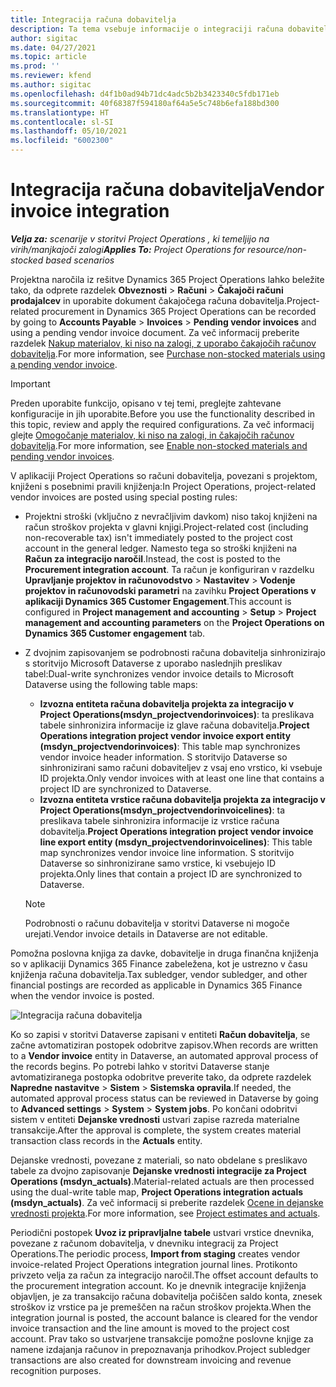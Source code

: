 ```yaml
---
title: Integracija računa dobavitelja
description: Ta tema vsebuje informacije o integraciji računa dobavitelja v aplikaciji Project Operations.
author: sigitac
ms.date: 04/27/2021
ms.topic: article
ms.prod: ''
ms.reviewer: kfend
ms.author: sigitac
ms.openlocfilehash: d4f1b0ad94b71dc4adc5b2b3423340c5fdb171eb
ms.sourcegitcommit: 40f68387f594180af64a5e5c748b6efa188bd300
ms.translationtype: HT
ms.contentlocale: sl-SI
ms.lasthandoff: 05/10/2021
ms.locfileid: "6002300"
---
```

# <a name="vendor-invoice-integration"></a><span data-ttu-id="4566b-103">Integracija računa dobavitelja</span><span class="sxs-lookup"><span data-stu-id="4566b-103">Vendor invoice integration</span></span>

<span data-ttu-id="4566b-104">_**Velja za:** scenarije v storitvi Project Operations , ki temeljijo na virih/manjkajoči zalogi_</span><span class="sxs-lookup"><span data-stu-id="4566b-104">_**Applies To:** Project Operations for resource/non-stocked based scenarios_</span></span>

<span data-ttu-id="4566b-105">Projektna naročila iz rešitve Dynamics 365 Project Operations lahko beležite tako, da odprete razdelek **Obveznosti** > **Računi** > **Čakajoči računi prodajalcev** in uporabite dokument čakajočega računa dobavitelja.</span><span class="sxs-lookup"><span data-stu-id="4566b-105">Project-related procurement in Dynamics 365 Project Operations can be recorded by going to **Accounts Payable** > **Invoices** > **Pending vendor invoices** and using a pending vendor invoice document.</span></span> <span data-ttu-id="4566b-106">Za več informacij preberite razdelek [Nakup materialov, ki niso na zalogi, z uporabo čakajočih računov dobavitelja](../procurement/pending-vendor-invoices.md).</span><span class="sxs-lookup"><span data-stu-id="4566b-106">For more information, see [Purchase non-stocked materials using a pending vendor invoice](../procurement/pending-vendor-invoices.md).</span></span>

> [!IMPORTANT]
> <span data-ttu-id="4566b-107">Preden uporabite funkcijo, opisano v tej temi, preglejte zahtevane konfiguracije in jih uporabite.</span><span class="sxs-lookup"><span data-stu-id="4566b-107">Before you use the functionality described in this topic, review and apply the required configurations.</span></span> <span data-ttu-id="4566b-108">Za več informacij glejte [Omogočanje materialov, ki niso na zalogi, in čakajočih računov dobavitelja](../procurement/configure-materials-nonstocked.md).</span><span class="sxs-lookup"><span data-stu-id="4566b-108">For more information, see [Enable non-stocked materials and pending vendor invoices](../procurement/configure-materials-nonstocked.md).</span></span>

<span data-ttu-id="4566b-109">V aplikaciji Project Operations so računi dobavitelja, povezani s projektom, knjiženi s posebnimi pravili knjiženja:</span><span class="sxs-lookup"><span data-stu-id="4566b-109">In Project Operations, project-related vendor invoices are posted using special posting rules:</span></span>

- <span data-ttu-id="4566b-110">Projektni stroški (vključno z nevračljivim davkom) niso takoj knjiženi na račun stroškov projekta v glavni knjigi.</span><span class="sxs-lookup"><span data-stu-id="4566b-110">Project-related cost (including non-recoverable tax) isn't immediately posted to the project cost account in the general ledger.</span></span> <span data-ttu-id="4566b-111">Namesto tega so stroški knjiženi na **Račun za integracijo naročil**.</span><span class="sxs-lookup"><span data-stu-id="4566b-111">Instead, the cost is posted to the **Procurement integration account**.</span></span> <span data-ttu-id="4566b-112">Ta račun je konfiguriran v razdelku **Upravljanje projektov in računovodstvo** > **Nastavitev** > **Vodenje projektov in računovodski parametri** na zavihku **Project Operations v aplikaciji Dynamics 365 Customer Engagement**.</span><span class="sxs-lookup"><span data-stu-id="4566b-112">This account is configured in **Project management and accounting** > **Setup** > **Project management and accounting parameters** on the **Project Operations on Dynamics 365 Customer engagement** tab.</span></span>
- <span data-ttu-id="4566b-113">Z dvojnim zapisovanjem se podrobnosti računa dobavitelja sinhronizirajo s storitvijo Microsoft Dataverse z uporabo naslednjih preslikav tabel:</span><span class="sxs-lookup"><span data-stu-id="4566b-113">Dual-write synchronizes vendor invoice details to Microsoft Dataverse using the following table maps:</span></span>

     - <span data-ttu-id="4566b-114">**Izvozna entiteta računa dobavitelja projekta za integracijo v Project Operations(msdyn_projectvendorinvoices)**: ta preslikava tabele sinhronizira informacije iz glave računa dobavitelja.</span><span class="sxs-lookup"><span data-stu-id="4566b-114">**Project Operations integration project vendor invoice export entity (msdyn_projectvendorinvoices)**: This table map synchronizes vendor invoice header information.</span></span> <span data-ttu-id="4566b-115">S storitvijo Dataverse so sinhronizirani samo računi dobaviteljev z vsaj eno vrstico, ki vsebuje ID projekta.</span><span class="sxs-lookup"><span data-stu-id="4566b-115">Only vendor invoices with at least one line that contains a project ID are synchronized to Dataverse.</span></span>
     - <span data-ttu-id="4566b-116">**Izvozna entiteta vrstice računa dobavitelja projekta za integracijo v Project Operations(msdyn_projectvendorinvoicelines)**: ta preslikava tabele sinhronizira informacije iz vrstice računa dobavitelja.</span><span class="sxs-lookup"><span data-stu-id="4566b-116">**Project Operations integration project vendor invoice line export entity (msdyn_projectvendorinvoicelines)**: This table map synchronizes vendor invoice line information.</span></span> <span data-ttu-id="4566b-117">S storitvijo Dataverse so sinhronizirane samo vrstice, ki vsebujejo ID projekta.</span><span class="sxs-lookup"><span data-stu-id="4566b-117">Only lines that contain a project ID are synchronized to Dataverse.</span></span>

     > [!NOTE]
     > <span data-ttu-id="4566b-118">Podrobnosti o računu dobavitelja v storitvi Dataverse ni mogoče urejati.</span><span class="sxs-lookup"><span data-stu-id="4566b-118">Vendor invoice details in Dataverse are not editable.</span></span>

<span data-ttu-id="4566b-119">Pomožna poslovna knjiga za davke, dobavitelje in druga finančna knjiženja so v aplikaciji Dynamics 365 Finance zabeležena, kot je ustrezno v času knjiženja računa dobavitelja.</span><span class="sxs-lookup"><span data-stu-id="4566b-119">Tax subledger, vendor subledger, and other financial postings are recorded as applicable in Dynamics 365 Finance when the vendor invoice is posted.</span></span>

![Integracija računa dobavitelja](media/DW7VendorInvoice.png)

<span data-ttu-id="4566b-121">Ko so zapisi v storitvi Dataverse zapisani v entiteti **Račun dobavitelja**, se začne avtomatiziran postopek odobritve zapisov.</span><span class="sxs-lookup"><span data-stu-id="4566b-121">When records are written to a **Vendor invoice** entity in Dataverse, an automated approval process of the records begins.</span></span> <span data-ttu-id="4566b-122">Po potrebi lahko v storitvi Dataverse stanje avtomatiziranega postopka odobritve preverite tako, da odprete razdelek **Napredne nastavitve** > **Sistem** > **Sistemska opravila**.</span><span class="sxs-lookup"><span data-stu-id="4566b-122">If needed, the automated approval process status can be reviewed in Dataverse by going to **Advanced settings** > **System** > **System jobs**.</span></span> <span data-ttu-id="4566b-123">Po končani odobritvi sistem v entiteti **Dejanske vrednosti** ustvari zapise razreda materialne transakcije.</span><span class="sxs-lookup"><span data-stu-id="4566b-123">After the approval is complete, the system creates material transaction class records in the **Actuals** entity.</span></span>

<span data-ttu-id="4566b-124">Dejanske vrednosti, povezane z materiali, so nato obdelane s preslikavo tabele za dvojno zapisovanje **Dejanske vrednosti integracije za Project Operations (msdyn_actuals)**.</span><span class="sxs-lookup"><span data-stu-id="4566b-124">Material-related actuals are then processed using the dual-write table map, **Project Operations integration actuals (msdyn_actuals)**.</span></span> <span data-ttu-id="4566b-125">Za več informacij si preberite razdelek [Ocene in dejanske vrednosti projekta](resource-dual-write-estimates-actuals.md).</span><span class="sxs-lookup"><span data-stu-id="4566b-125">For more information, see [Project estimates and actuals](resource-dual-write-estimates-actuals.md).</span></span>

<span data-ttu-id="4566b-126">Periodični postopek **Uvoz iz pripravljalne tabele** ustvari vrstice dnevnika, povezane z računom dobavitelja, v dnevniku integracij za Project Operations.</span><span class="sxs-lookup"><span data-stu-id="4566b-126">The periodic process, **Import from staging** creates vendor invoice-related Project Operations integration journal lines.</span></span> <span data-ttu-id="4566b-127">Protikonto privzeto velja za račun za integracijo naročil.</span><span class="sxs-lookup"><span data-stu-id="4566b-127">The offset account defaults to the procurement integration account.</span></span> <span data-ttu-id="4566b-128">Ko je dnevnik integracije knjiženja objavljen, je za transakcijo računa dobavitelja počiščen saldo konta, znesek stroškov iz vrstice pa je premeščen na račun stroškov projekta.</span><span class="sxs-lookup"><span data-stu-id="4566b-128">When the integration journal is posted, the account balance is cleared for the vendor invoice transaction and the line amount is moved to the project cost account.</span></span> <span data-ttu-id="4566b-129">Prav tako so ustvarjene transakcije pomožne poslovne knjige za namene izdajanja računov in prepoznavanja prihodkov.</span><span class="sxs-lookup"><span data-stu-id="4566b-129">Project subledger transactions are also created for downstream invoicing and revenue recognition purposes.</span></span>
